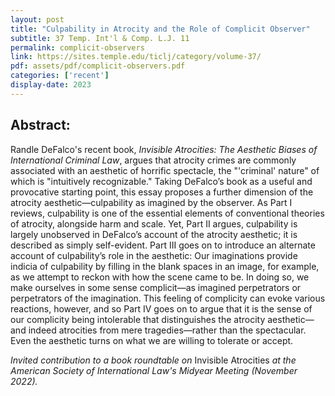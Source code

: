 ```yaml
---
layout: post
title: "Culpability in Atrocity and the Role of Complicit Observer"
subtitle: 37 Temp. Int'l & Comp. L.J. 11
permalink: complicit-observers
link: https://sites.temple.edu/ticlj/category/volume-37/
pdf: assets/pdf/complicit-observers.pdf
categories: ['recent']
display-date: 2023
---
```


<h2>Abstract:</h2>

Randle DeFalco's recent book, *Invisible Atrocities: The Aesthetic Biases of International Criminal Law*, argues that atrocity crimes are commonly associated with an aesthetic of horrific spectacle, the "'criminal' nature" of which is "intuitively recognizable." Taking DeFalco’s book as a useful and provocative starting point, this essay proposes a further dimension of the atrocity aesthetic—culpability as imagined by the observer. As Part I reviews, culpability is one of the essential elements of conventional theories of atrocity, alongside harm and scale. Yet, Part II argues, culpability is largely unobserved in DeFalco’s account of the atrocity aesthetic; it is described as simply self-evident. Part III goes on to introduce an alternate account of culpability’s role in the aesthetic: Our imaginations provide indicia of culpability by filling in the blank spaces in an image, for example, as we attempt to reckon with how the scene came to be. In doing so, we make ourselves in some sense complicit—as imagined perpetrators or perpetrators of the imagination. This feeling of complicity can evoke various reactions, however, and so Part IV goes on to argue that it is the sense of our complicity being intolerable that distinguishes the atrocity aesthetic—and indeed atrocities from mere tragedies—rather than the spectacular. Even the aesthetic turns on what we are willing to tolerate or accept.

<i>Invited contribution to a book roundtable on </i>Invisible Atrocities<i> at the American Society of International Law's Midyear Meeting (November 2022).</i>
